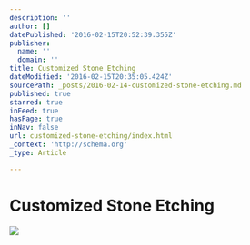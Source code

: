 ```yaml
---
description: ''
author: []
datePublished: '2016-02-15T20:52:39.355Z'
publisher:
  name: ''
  domain: ''
title: Customized Stone Etching
dateModified: '2016-02-15T20:35:05.424Z'
sourcePath: _posts/2016-02-14-customized-stone-etching.md
published: true
starred: true
inFeed: true
hasPage: true
inNav: false
url: customized-stone-etching/index.html
_context: 'http://schema.org'
_type: Article

---
```

# Customized Stone Etching
![](https://the-grid-user-content.s3-us-west-2.amazonaws.com/7ccdf34e-ffc2-4956-abf2-816d628f8337.png)